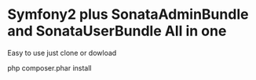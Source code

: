Symfony2 plus SonataAdminBundle and SonataUserBundle All in one
========================

Easy to use just clone or dowload

php composer.phar install




